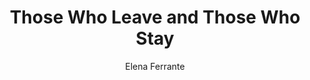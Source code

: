 ---
title: Those Who Leave and Those Who Stay
author: Elena Ferrante
readingDate: 2016-03-19
layout: book
---